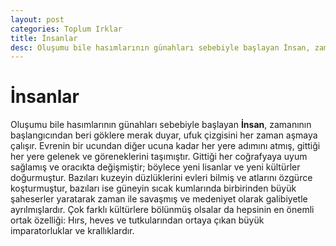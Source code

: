 ```yaml
---
layout: post
categories: Toplum Irklar
title: İnsanlar
desc: Oluşumu bile hasımlarının günahları sebebiyle başlayan İnsan, zamanının başlangıcından beri göklere merak duyar, ufuk çizgisini her zaman aşmaya çalışır. Evrenin bir ucundan diğer ucuna kadar her yere adımını atmış, gittiği her yere gelenek ve göreneklerini taşımıştır.
---
```


# İnsanlar
Oluşumu bile hasımlarının günahları sebebiyle başlayan **İnsan**, zamanının başlangıcından beri göklere merak duyar, ufuk çizgisini her zaman aşmaya çalışır. Evrenin bir ucundan diğer ucuna kadar her yere adımını atmış, gittiği her yere gelenek ve göreneklerini taşımıştır. Gittiği her coğrafyaya uyum sağlamış ve oracıkta değişmiştir; böylece yeni lisanlar ve yeni kültürler doğurmuştur. Bazıları kuzeyin düzlüklerini evleri bilmiş ve atlarını özgürce koşturmuştur, bazıları ise güneyin sıcak kumlarında birbirinden büyük şaheserler yaratarak zaman ile savaşmış ve medeniyet olarak galibiyetle ayrılmışlardır. Çok farklı kültürlere bölünmüş olsalar da hepsinin en önemli ortak özelliği: Hırs, heves ve tutkularından ortaya çıkan büyük imparatorluklar ve krallıklardır.